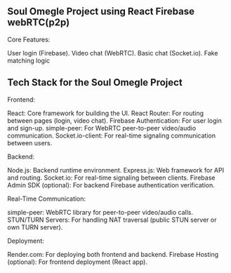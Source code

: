 ## Soul Omegle Project using React Firebase webRTC(p2p)

Core Features:

User login (Firebase).
Video chat (WebRTC).
Basic chat (Socket.io).
Fake matching logic

## Tech Stack for the Soul Omegle Project 


Frontend:

React: Core framework for building the UI.
React Router: For routing between pages (login, video chat).
Firebase Authentication: For user login and sign-up.
simple-peer: For WebRTC peer-to-peer video/audio communication.
Socket.io-client: For real-time signaling communication between users.

Backend:

Node.js: Backend runtime environment.
Express.js: Web framework for API and routing.
Socket.io: For real-time signaling between clients.
Firebase Admin SDK (optional): For backend Firebase authentication verification.

Real-Time Communication:

simple-peer: WebRTC library for peer-to-peer video/audio calls.
STUN/TURN Servers: For handling NAT traversal (public STUN server or own TURN server).

Deployment:

Render.com: For deploying both frontend and backend.
Firebase Hosting (optional): For frontend deployment (React app).

